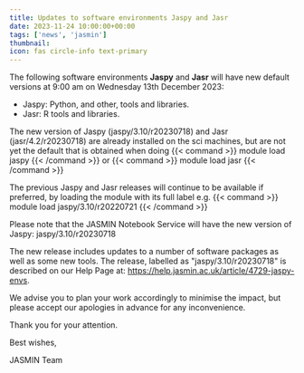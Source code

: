 ```yaml
---
title: Updates to software environments Jaspy and Jasr
date: 2023-11-24 10:00:00+00:00
tags: ['news', 'jasmin']
thumbnail: 
icon: fas circle-info text-primary
---
```


The following software environments **Jaspy** and **Jasr** will have new default versions at 9:00 am on Wednesday 13th December 2023:

- Jaspy: Python, and other, tools and libraries.
- Jasr: R tools and libraries.

The new version of Jaspy (jaspy/3.10/r20230718) and Jasr (jasr/4.2/r20230718) are already installed on the sci machines, but are not yet the default that is obtained when doing {{< command >}} module load jaspy {{< /command >}} or  {{< command >}} module load jasr {{< /command >}}

The previous Jaspy and Jasr releases will continue to be available if preferred, by loading the module with its full label e.g. {{< command >}} module load jaspy/3.10/r20220721 {{< /command >}}

Please note that the JASMIN Notebook Service will have the new version of Jaspy:  jaspy/3.10/r20230718

The new release includes updates to a number of software packages as well as some new tools. The release, labelled as "jaspy/3.10/r20230718" is described on our Help Page at: https://help.jasmin.ac.uk/article/4729-jaspy-envs.

We advise you to plan your work accordingly to minimise the impact, but please accept our apologies in advance for any inconvenience.

Thank you for your attention.

Best wishes,

JASMIN Team
